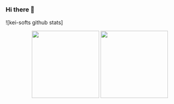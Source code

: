 ### Hi there 👋

![kei-softs github stats]
<p align="center">
<img height="180em" src="https://github-readme-stats-one-chi-71.vercel.app/api?username=kei-soft&show_icons=true" />
<img height="180em" src="https://github-readme-stats-one-chi-71.vercel.app/api/top-langs/?username=kei-soft&layout=compact&hide=jupyter%20notebook" />
</p>

<!--
**kei-soft/kei-soft** is a ✨ _special_ ✨ repository because its `README.md` (this file) appears on your GitHub profile.

Here are some ideas to get you started:

- 🔭 I’m currently working on ...
- 🌱 I’m currently learning ...
- 👯 I’m looking to collaborate on ...
- 🤔 I’m looking for help with ...
- 💬 Ask me about ...
- 📫 How to reach me: ...
- 😄 Pronouns: ...
- ⚡ Fun fact: ...
-->
